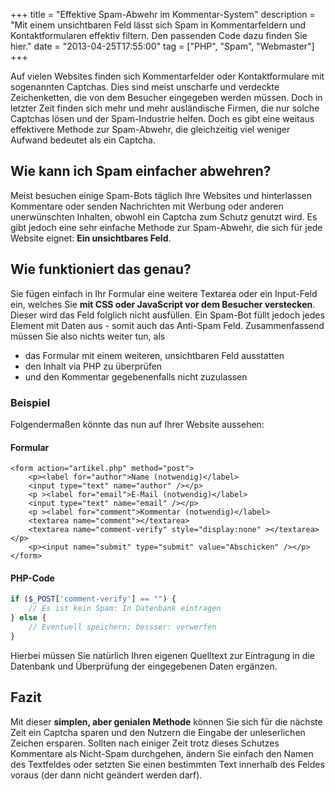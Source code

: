 +++
title       = "Effektive Spam-Abwehr im Kommentar-System"
description = "Mit einem unsichtbaren Feld lässt sich Spam in Kommentarfeldern und Kontaktformularen effektiv filtern. Den passenden Code dazu finden Sie hier."
date        = "2013-04-25T17:55:00"
tag         = ["PHP", "Spam", "Webmaster"]
+++

Auf vielen Websites finden sich Kommentarfelder oder Kontaktformulare mit sogenannten Captchas. Dies sind meist unscharfe und verdeckte Zeichenketten, die von dem Besucher eingegeben werden müssen. Doch in letzter Zeit finden sich mehr und mehr ausländische Firmen, die nur solche Captchas lösen und der Spam-Industrie helfen. Doch es gibt eine weitaus effektivere Methode zur Spam-Abwehr, die gleichzeitig viel weniger Aufwand bedeutet als ein Captcha.

<!--more-->

## Wie kann ich Spam einfacher abwehren?
Meist besuchen einige Spam-Bots täglich Ihre Websites und hinterlassen Kommentare oder senden Nachrichten mit Werbung oder anderen unerwünschten Inhalten, obwohl ein Captcha zum Schutz genutzt wird.
Es gibt jedoch eine sehr einfache Methode zur Spam-Abwehr, die sich für jede Website eignet: **Ein unsichtbares Feld**.

## Wie funktioniert das genau?
Sie fügen einfach in Ihr Formular eine weitere Textarea oder ein Input-Feld ein, welches Sie **mit CSS oder JavaScript vor dem Besucher verstecken**. Dieser wird das Feld folglich nicht ausfüllen.
Ein Spam-Bot füllt jedoch jedes Element mit Daten aus - somit auch das Anti-Spam Feld. Zusammenfassend müssen Sie also nichts weiter tun, als

* das Formular mit einem weiteren, unsichtbaren Feld ausstatten
* den Inhalt via PHP zu überprüfen
* und den Kommentar gegebenenfalls nicht zuzulassen

### Beispiel
Folgendermaßen könnte das nun auf Ihrer Website aussehen:

#### Formular
```markup
<form action="artikel.php" method="post">
    <p><label for="author">Name (notwendig)</label>
    <input type="text" name="author" /></p>
    <p ><label for="email">E-Mail (notwendig)</label>
    <input type="text" name="email" /></p>
    <p ><label for="comment">Kommentar (notwendig)</label>
    <textarea name="comment"></textarea>
    <textarea name="comment-verify" style="display:none" ></textarea></p>
    <p><input name="submit" type="submit" value="Abschicken" /></p>
</form>
```

#### PHP-Code
```php
if ($_POST['comment-verify'] == "") {
    // Es ist kein Spam: In Datenbank eintragen
} else {
    // Eventuell speichern; bessser: verwerfen
}
```

Hierbei müssen Sie natürlich Ihren eigenen Quelltext zur Eintragung in die Datenbank und Überprüfung der eingegebenen Daten ergänzen.

## Fazit
Mit dieser **simplen, aber genialen Methode** können Sie sich für die nächste Zeit ein Captcha sparen und den Nutzern die Eingabe der unleserlichen Zeichen ersparen. Sollten nach einiger Zeit trotz dieses Schutzes Kommentare als Nicht-Spam durchgehen, ändern Sie einfach den Namen des Textfeldes oder setzten Sie einen bestimmten Text innerhalb des Feldes voraus (der dann nicht geändert werden darf).
